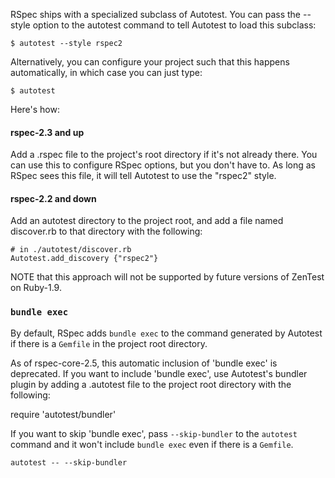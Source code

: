 RSpec ships with a specialized subclass of Autotest. You can pass the --style
option to the autotest command to tell Autotest to load this subclass:

    $ autotest --style rspec2

Alternatively, you can configure your project such that this happens
automatically, in which case you can just type:

    $ autotest

Here's how:

#### rspec-2.3 and up

Add a .rspec file to the project's root directory if it's not already there.
You can use this to configure RSpec options, but you don't have to. As long as
RSpec sees this file, it will tell Autotest to use the "rspec2" style.

#### rspec-2.2 and down

Add an autotest directory to the project root, and add a file named discover.rb to
that directory with the following:

    # in ./autotest/discover.rb
    Autotest.add_discovery {"rspec2"}

NOTE that this approach will not be supported by future versions of ZenTest on
Ruby-1.9.

### `bundle exec`

By default, RSpec adds `bundle exec` to the command generated by Autotest if
there is a `Gemfile` in the project root directory.

As of rspec-core-2.5, this automatic inclusion of 'bundle exec' is deprecated.
If you want to include 'bundle exec', use Autotest's bundler plugin by adding
a .autotest file to the project root directory with the following:

  require 'autotest/bundler'

If you want to skip 'bundle exec', pass `--skip-bundler` to the `autotest`
command and it won't include `bundle exec` even if there is a `Gemfile`.

    autotest -- --skip-bundler

